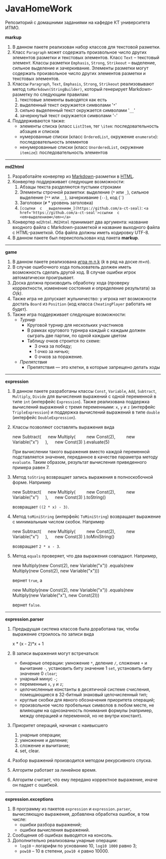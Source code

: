 # JavaHomeWork
Репозиторий с домашними заданиями на кафедре КТ университета ИТМО.


**markup**

1.  В данном пакете реализован набор классов для текстовой разметки.
2.  Класс  `Paragraph`  может содержать произвольное число других элементов разметки и текстовых элементов. Класс  `Text`  – текстовый элемент. Классы разметки  `Emphasis`,  `Strong`,  `Strikeout`  – выделение, сильное выделение и зачеркивание. Элементы разметки могут содержать произвольное число других элементов разметки и текстовых элементов.
3.  Классы `Paragraph`, `Text`, `Emphasis`,  `Strong`,  `Strikeout` реализовывают метод  `toMarkdown(StringBuilder)`, который генерирует  Markdown-разметку по следующим правилам:
    1.  текстовые элементы выводятся как есть
    2.  выделенный текст окружается символами '`*`'
    3.  сильно выделенный текст окружается символами '`__`'
    4.  зачеркнутый текст окружается символами '`~`'
4. Поддерживаются также:
    -   элементы списка (класс  `ListItem`, тег  `\item`: последовательность абзацев и списков
    -   нумерованные списки (класс  `OrderedList`, окружение  `enumerate`): последовательность элементов
    -   ненумерованные списки (класс  `UnorderedList`, окружение  `itemize`): последовательность элементов

****

**md2html**

1.  Разработайте конвертер из  [Markdown](https://ru.wikipedia.org/wiki/Markdown)-разметки в  [HTML](https://ru.wikipedia.org/wiki/HTML).
2.  Конвертер поддерживает следующие возможности:
    1.  Абзацы текста разделяются пустыми строками
    2.  Элементы строчной разметки: выделение (`*`  или  `_`), сильное выделение (`**`  или  `__`), зачеркивание (`--`), код (`` ` ``)
    3.  Заголовки (`#`  * уровень заголовка)
    4. `[ссылки  с  _выделением_](https://github.com/a-ct-seal)`:  `<a href='https://github.com/a-ct-seal'>ссылки  с  <em>выделением</em></a>`
3.  Конвертер `md2html.Md2Html`  принимает два аргумента: название входного файла с Markdown-разметкой и название выходного файла c HTML-разметкой. Оба файла должны иметь кодировку UTF-8.
4.  В данном пакете был переиспользован код пакета **markup**.


****

**game**

1.  В данном пакете реализована  [игра m,n,k](https://en.wikipedia.org/wiki/M,n,k-game)  (_k_  в ряд на доске  _m×n_).
2.  В случае ошибочного хода пользователь должен иметь возможность сделать другой ход. В случае ошибки игрок автоматически проигрывает.
3.  Доска должна производить обработку хода (проверку корректности, изменение состояния и определение результата) за  _O(k)_.
4. Также игра не допускает жульничество: у игрока нет возможности достать  `Board`  из  `Position` (код класса `CheatingPlayer` работать не будет).
5. Также игра поддерживает следующие возможности:
	-   _Турнир_
	    -   Круговой турнир для нескольких участников
	    -   В  рамках кругового турнира каждый  с  каждым должен сыграть две партии, по одной каждым цветом
	    -   Таблицу очков строится по схеме:
	        -   3 очка за победу;
	        -   1 очко за ничью;
	        -   0 очков за поражение.
	-   _Препятствия_ 
	    -   Препятствия — это клетки, в которые запрещено делать ходы

****

**expression**

1.  В данном пакете разработаны классы  `Const`,  `Variable`,  `Add`,  `Subtract`,  `Multiply`,  `Divide`  для вычисления выражений с одной переменной в типе  `int`  (интерфейс  `Expression`). Также реализована поддержка вычислений выражений  с  тремя переменными:  `x`,  `y`  и  `z` (интерфейс  `TripleExpression`) и поддержка вычислений выражений в типе  `double` (интерфейс `DoubleExpression`).
2.  Классы позволяют составлять выражения вида
    
    new Subtract(
    &emsp;    new Multiply(
    &emsp;&emsp;        new Const(2),
    &emsp;&emsp;        new Variable("x")
    &emsp;    ),
    &emsp;    new Const(3)
    ).evaluate(5)
                
    
    При вычислении такого выражения вместо каждой переменной подставляется значение, переданное в качестве параметра методу  `evaluate`. Таким образом, результат вычисления приведенного примера равен 7.
3.  Метод  `toString`  возвращает запись выражения в полноскобочной форме. Например
    
    new Subtract(
    &emsp;    new Multiply(
    &emsp;&emsp;        new Const(2),
    &emsp;&emsp;        new Variable("x")
    &emsp;    ),
    &emsp;    new Const(3)
    ).toString()
                
    
    возвращает  `((2 * x) - 3)`.
4.  Метод  `toMiniString`  (интерфейс  `ToMiniString`) возвращает выражение с минимальным числом скобок. Например
    
    new Subtract(
    &emsp;    new Multiply(
    &emsp;&emsp;        new Const(2),
    &emsp;&emsp;        new Variable("x")
    &emsp;    ),
    &emsp;    new Const(3)
    ).toMiniString()
                
    
    возвращает  `2 * x - 3`.
5.  Метод  `equals` проверяет, что два выражения совпадают. Например,
    
    new Multiply(new Const(2), new Variable("x"))
        .equals(new Multiply(new Const(2), new Variable("x")))
                
    
    вернет  `true`, а
    
    new Multiply(new Const(2), new Variable("x"))
        .equals(new Multiply(new Variable("x"), new Const(2)))
                
    
    вернет `false`.

****

**expression.parser**

1.  Предыдущая система классов была доработана так, чтобы выражение строилось по записи вида
    
    x * (x - 2)*x + 1
    
2.  В записи выражения могут встречаться:
    -   бинарные операции: умножение  `*`, деление  `/`, сложение  `+`  и вычитание  `-`, установить биту значение 1 `set`, установить биту значение 0 `clear`;
    -   унарный минус  `-`;
    -   переменные  `x`,  `y`  и  `z`;
    -   целочисленные константы в десятичной системе счисления, помещающиеся в 32-битный знаковый целочисленный тип;
    -   круглые скобки для явного обозначения приоритета операций;
    -   произвольное число пробельных символов в любом месте, не влияющем на однозначность понимания формулы (например, между операцией и переменной, но не внутри констант).
3. Приоритет операций, начиная с наивысшего
    1.  унарные операции;
    2.  умножение и деление;
    3.  сложение и вычитание;
    4.   set, clear.
4.  Разбор выражений производится  методом рекурсивного спуска.
5.  Алгоритм работает за линейное время.
6.  Алгоритм считает, что ему передано корректное выражение, иначе он падает с ошибкой.

****

**expression.exceptions**

1.  В программу из пакетов `expression` и `expression.parser`, вычисляющую выражения, добавлена обработка ошибок, в том числе:
    -   ошибки разбора выражений;
    -   ошибки вычисления выражений.
2.  Сообщения об ошибках выводятся на консоль.
3. Дополнительно реализованы унарные операции:
    -   `log10`  –  логарифм по уснованию 10,  `log10 1000`  равно 3;
    -   `pow10`  –  10 в степени,  `pow10 4`  равно 10000.
